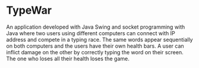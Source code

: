 # TypeWar
An application developed with Java Swing and socket programming with Java where two users using different computers can connect with IP address and compete in a typing race. The same words appear sequentially on both computers and the users have their own health bars. A user can inflict damage on the other by correctly typing the word on their screen. The one who loses all their health loses the game.

